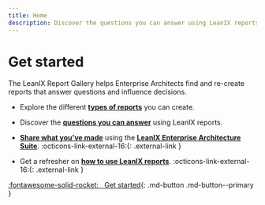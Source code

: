 ```yaml
---
title: Home
description: Discover the questions you can answer using LeanIX reports.
---
```


<!--
??? warning "Alpha"
    This is a work in progress and will probably have broken links, typos and random thoughts scattered across the site.
-->
 
# Get started 

The LeanIX Report Gallery helps Enterprise Architects find and re-create reports that answer questions and influence decisions.


- Explore the different **[types of reports](reports.md)** you can create.

- Discover the **[questions you can answer](questions.md)** using LeanIX reports.

- **[Share what you've made](about/index.md)** using the **[LeanIX Enterprise Architecture Suite](https://www.leanix.net/en/solutions/enterprise-architecture-suite)**. :octicons-link-external-16:{: .external-link } 

- Get a refresher on **[how to use LeanIX reports](https://docs.leanix.net/docs/insights-through-reports)**. :octicons-link-external-16:{: .external-link } 

[:fontawesome-solid-rocket: &nbsp; Get started](reports.md){: .md-button .md-button--primary }
